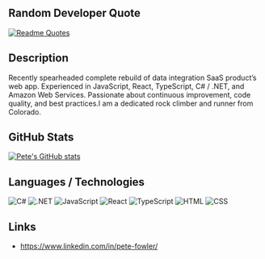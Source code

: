 ## Random Developer Quote
[![Readme Quotes](https://quotes-github-readme.vercel.app/api?type=horizontal&theme=dark)](https://github.com/piyushsuthar/github-readme-quotes)

## Description
Recently spearheaded complete rebuild of data integration SaaS product’s web app. Experienced in JavaScript, React, TypeScript, C# / .NET, and Amazon Web Services. Passionate about continuous improvement, code quality, and best practices.I am a dedicated rock climber and runner from Colorado.

## GitHub Stats
[![Pete's GitHub stats](https://github-readme-stats-pf.vercel.app/api?username=pete-fowler&hide=stars,prs&show_icons=true&theme=radical)](https://github.com/pete-fowler/github-readme-stats)

## Languages / Technologies
![C#](https://img.shields.io/badge/C%23-239120?style=for-the-badge&logo=c-sharp&logoColor=white) ![.NET](https://img.shields.io/badge/.NET-512BD4?style=for-the-badge&logo=dotnet&logoColor=white) ![JavaScript](https://img.shields.io/badge/JavaScript-323330?style=for-the-badge&logo=javascript&logoColor=F7DF1E) ![React](https://img.shields.io/badge/React-20232A?style=for-the-badge&logo=react&logoColor=61DAFB) ![TypeScript](https://img.shields.io/badge/TypeScript-007ACC?style=for-the-badge&logo=typescript&logoColor=white) ![HTML](https://img.shields.io/badge/HTML5-E34F26?style=for-the-badge&logo=html5&logoColor=white) ![CSS](https://img.shields.io/badge/CSS3-1572B6?style=for-the-badge&logo=css3&logoColor=white)

## Links
- https://www.linkedin.com/in/pete-fowler/
